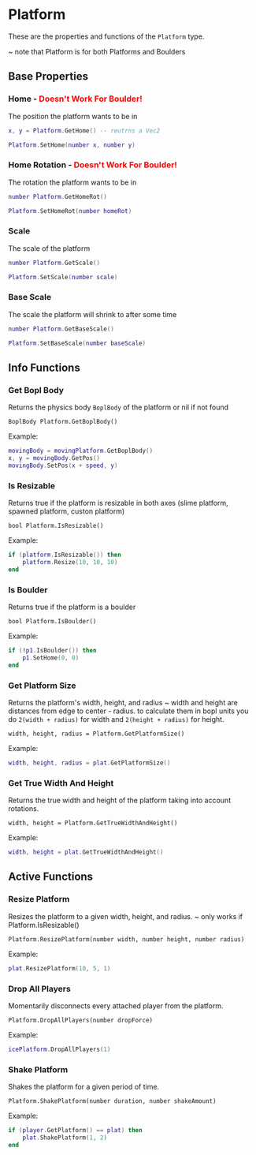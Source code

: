 # Platform

These are the properties and functions of the `Platform` type.

~ note that Platform is for both Platforms and Boulders

## Base Properties

### Home - <span style="color: red;">Doesn't Work For Boulder!</span>
The position the platform wants to be in
```lua
x, y = Platform.GetHome() -- reutrns a Vec2
```

```lua
Platform.SetHome(number x, number y)
```

### Home Rotation - <span style="color: red;">Doesn't Work For Boulder!</span>
The rotation the platform wants to be in
```lua
number Platform.GetHomeRot()
```

```lua
Platform.SetHomeRot(number homeRot)
```

### Scale
The scale of the platform
```lua
number Platform.GetScale()
```

```lua
Platform.SetScale(number scale)
```

### Base Scale

The scale the platform will shrink to after some time

```lua
number Platform.GetBaseScale()
```

```lua
Platform.SetBaseScale(number baseScale)
```

## Info Functions

### Get Bopl Body
Returns the physics body `BoplBody` of the platform or nil if not found

```
BoplBody Platform.GetBoplBody()
```

Example:
```lua
movingBody = movingPlatform.GetBoplBody()
x, y = movingBody.GetPos()
movingBody.SetPos(x + speed, y)
```

### Is Resizable
Returns true if the platform is resizable in both axes (slime platform, spawned platform, custon platform)

```
bool Platform.IsResizable()
```

Example:
```lua
if (platform.IsResizable()) then
    platform.Resize(10, 10, 10)
end
```

### Is Boulder
Returns true if the platform is a boulder

```
bool Platform.IsBoulder()
```

Example:
```lua
if (!p1.IsBoulder()) then
    p1.SetHome(0, 0)
end
```

### Get Platform Size
Returns the platform's width, height, and radius
~ width and height are distances from edge to center - radius. to calculate them in bopl units you do `2(width + radius)` for width and `2(height + radius)` for height.

```
width, height, radius = Platform.GetPlatformSize()
```

Example:
```lua
width, height, radius = plat.GetPlatformSize()
```

### Get True Width And Height
Returns the true width and height of the platform taking into account rotations.

```
width, height = Platform.GetTrueWidthAndHeight()
```

Example:
```lua
width, height = plat.GetTrueWidthAndHeight()
```

## Active Functions

### Resize Platform
Resizes the platform to a given width, height, and radius.
~ only works if Platform.IsResizable()

```
Platform.ResizePlatform(number width, number height, number radius)
```

Example:
```lua
plat.ResizePlatform(10, 5, 1)
```

### Drop All Players
Momentarily disconnects every attached player from the platform.

```
Platform.DropAllPlayers(number dropForce)
```

Example:
```lua
icePlatform.DropAllPlayers(1)
```

### Shake Platform
Shakes the platform for a given period of time.

```
Platform.ShakePlatform(number duration, number shakeAmount)
```

Example:
```lua
if (player.GetPlatform() == plat) then
    plat.ShakePlatform(1, 2)
end
```